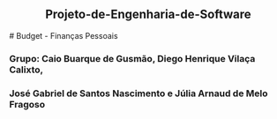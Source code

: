 <center>
  
## Projeto-de-Engenharia-de-Software
  
</center> 
# Budget - Finanças Pessoais

### Grupo: Caio Buarque de Gusmão, Diego Henrique Vilaça Calixto, 
### José Gabriel de Santos Nascimento e Júlia Arnaud de Melo Fragoso

